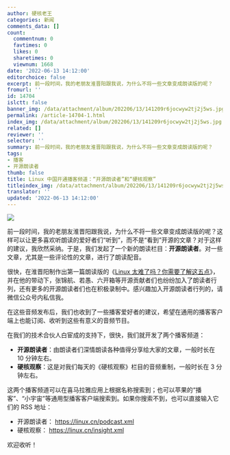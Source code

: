 ```yaml
---
author: 硬核老王
categories: 新闻
comments_data: []
count:
  commentnum: 0
  favtimes: 0
  likes: 0
  sharetimes: 0
  viewnum: 1668
date: '2022-06-13 14:12:00'
editorchoice: false
excerpt: 前一段时间，我的老朋友淮晋阳跟我说，为什么不将一些文章变成朗读版的呢？
fromurl: ''
id: 14704
islctt: false
banner_img: /data/attachment/album/202206/13/141209r6jocwyw2tj2j5ws.jpg
permalink: /article-14704-1.html
index_img: /data/attachment/album/202206/13/141209r6jocwyw2tj2j5ws.jpg
related: []
reviewer: ''
selector: ''
summary: 前一段时间，我的老朋友淮晋阳跟我说，为什么不将一些文章变成朗读版的呢？
tags:
- 播客
- 开源朗读者
thumb: false
title: Linux 中国开通播客频道：“开源朗读者”和“硬核观察”
titleindex_img: /data/attachment/album/202206/13/141209r6jocwyw2tj2j5ws.jpg
translator: ''
updated: '2022-06-13 14:12:00'
---
```


![](/data/attachment/album/202206/13/141209r6jocwyw2tj2j5ws.jpg)


前一段时间，我的老朋友淮晋阳跟我说，为什么不将一些文章变成朗读版的呢？这样可以让更多喜欢听朗读的爱好者们“听到”，而不是“看到”开源的文章？对于这样的建议，我欣然采纳。于是，我们发起了一个新的朗读栏目：**开源朗读者**。对一些文章，尤其是一些评论性的文章，进行了朗读配音。


很快，在淮晋阳制作出第一篇朗读版的《[Linux 太难了吗？你需要了解这五点](/article-14429-1.html)》，并在他的带动下，张锦航、若愚、六开箱等开源贡献者们也纷纷加入了朗读者行列，还有更多的开源朗读者们也在积极录制中。感兴趣加入开源朗读者行列的，请微信公众号内私信我。


在这些音频发布后，我们也收到了一些播客爱好者的建议，希望在通用的播客客户端上也能订阅、收听到这些有意义的音频节目。


在我们的技术合伙人白宦成的支持下，很快，我们就开发了两个播客频道：


* **开源朗读者**：由朗读者们深情朗读各种值得分享给大家的文章，一般时长在 10 分钟左右。
* **硬核观察**：这是对我们每天的《硬核观察》栏目的音频重制，一般时长在 3 分钟左右。


这两个播客频道可以在喜马拉雅应用上根据名称搜索到；也可以苹果的“播客”、“小宇宙”等通用型播客客户端搜索到。如果你搜索不到，也可以直接输入它们的 RSS 地址：


* 开源朗读者： <https://linux.cn/podcast.xml>
* 硬核观察： <https://linux.cn/insight.xml>


欢迎收听！
